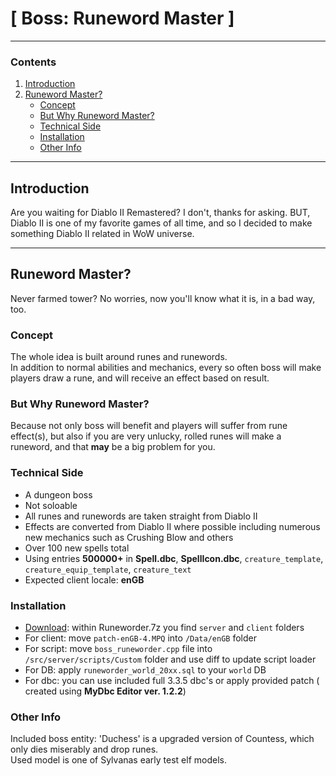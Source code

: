 # [ Boss: Runeword Master ] 

---------------------------------------
### Contents
1. [Introduction](#introduction)
2. [Runeword Master?](#runeword-master)
    - [Concept](#concept)
    - [But Why Runeword Master?](#but-why-runeword-master)
    - [Technical Side](#technical-side)
    - [Installation](#installation)
    - [Other Info](#other-info)

---------------------------------------
## Introduction
Are you waiting for Diablo II Remastered? I don't, thanks for asking. BUT, Diablo II is one of my favorite games of all time, and so I decided to make something Diablo II related in WoW universe.

---------------------------------------
## Runeword Master?
Never farmed tower? No worries, now you'll know what it is, in a bad way, too.

### Concept
The whole idea is built around runes and runewords.  
In addition to normal abilities and mechanics, every so often boss will make players draw a rune, and will receive an effect based on result.

### But Why Runeword Master?
Because not only boss will benefit and players will suffer from rune effect(s), but also if you are very unlucky, rolled runes will make a runeword, and that **may** be a big problem for you.

### Technical Side
- A dungeon boss  
- Not soloable  
- All runes and runewords are taken straight from Diablo II  
- Effects are converted from Diablo II where possible including numerous new mechanics such as Crushing Blow and others  
- Over 100 new spells total  
- Using entries **500000+** in **Spell.dbc**, **SpellIcon.dbc**, `creature_template`, `creature_equip_template`, `creature_text`  
- Expected client locale: **enGB**

### Installation
- [Download](Releases): within Runeworder.7z you find `server` and `client` folders  
- For client: move `patch-enGB-4.MPQ` into `/Data/enGB` folder  
- For script: move `boss_runeworder.cpp` file into `/src/server/scripts/Custom` folder and use diff to update script loader  
- For DB: apply `runeworder_world_20xx.sql` to your `world` DB  
- For dbc: you can use included full 3.3.5 dbc's or apply provided patch ( created using **MyDbc Editor ver. 1.2.2**)

### Other Info
Included boss entity: 'Duchess' <Mistress of Runes> is a upgraded version of Countess, which only dies miserably and drop runes.  
Used model is one of Sylvanas early test elf models.  
